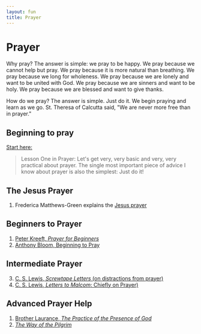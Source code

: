 ```yaml
---
layout: fun
title: Prayer
---
```


# Prayer  #

Why pray? The answer is simple: we pray to be happy. We pray because we cannot help but pray. We pray because it is more natural than breathing. We pray because we long for wholeness. We pray because we are lonely and want to be united with God. We pray because we are sinners and want to be holy. We pray because we are blessed and want to give thanks. 

How do we pray? The answer is simple. Just do it. We begin praying and learn as we go. St. Theresa of Calcutta said, "We are never more free than in prayer."


## Beginning to pray ##

[Start here:](http://www.peterkreeft.com/topics/lesson-one.htm)

>Lesson One in Prayer: Let's get very, very basic and very, very practical about prayer. The single most important piece of advice I know about prayer is also the simplest:   Just do it!

## The Jesus Prayer  ##
1. Frederica Matthews-Green explains the [Jesus prayer](https://www.youtube.com/watch?v=tIn2QDkr1lU)

## Beginners to Prayer ##
1. [Peter Kreeft, *Prayer for Beginners*](http://amzn.to/1NzULMT)
2. [Anthony Bloom, Beginning to Pray](http://amzn.to/1ONh4Sv)

## Intermediate Prayer  ##
3. [C. S. Lewis, *Screwtape Letters* (on distractions from prayer)](http://amzn.to/1NOBi1o)
4. [C. S. Lewis, *Letters to Malcom*: Chiefly on Prayer)](http://amzn.to/1ONh3hu)

## Advanced Prayer Help ##
1. [Brother Laurance, *The Practice of the Presence of God*](http://amzn.to/1ONgWCC)
2. [*The Way of the Pilgrim*](http://amzn.to/1m3UsUv)